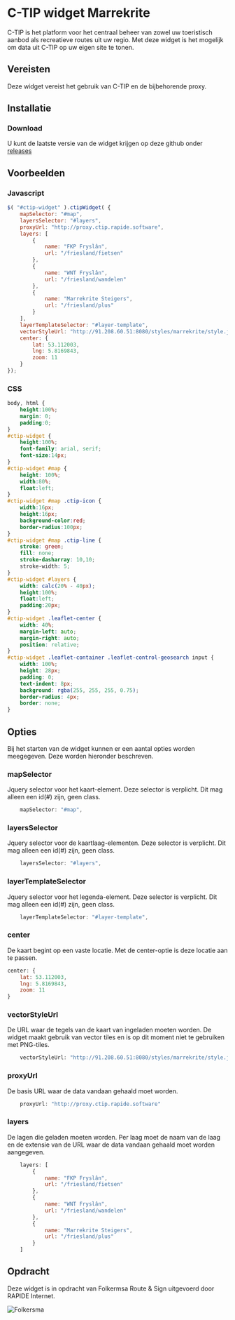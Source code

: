 # C-TIP widget Marrekrite

C-TIP is het platform voor het centraal beheer van zowel uw toeristisch aanbod als recreatieve routes uit uw regio. Met deze widget is het mogelijk om data uit C-TIP op uw eigen site te tonen. 

## Vereisten

Deze widget vereist het gebruik van C-TIP en de bijbehorende proxy. 

## Installatie

### Download

U kunt de laatste versie van de widget krijgen op deze github onder [releases]

## Voorbeelden

### Javascript

```js
$( "#ctip-widget" ).ctipWidget( {
    mapSelector: "#map",
    layersSelector: "#layers",
    proxyUrl: "http://proxy.ctip.rapide.software",
    layers: [
        {
            name: "FKP Fryslân",
            url: "/friesland/fietsen"
        }, 
        {
            name: "WNT Fryslân",
            url: "/friesland/wandelen"
        }, 
        {
            name: "Marrekrite Steigers",
            url: "/friesland/plus"
        }
    ],
    layerTemplateSelector: "#layer-template", 
    vectorStyleUrl: "http://91.208.60.51:8080/styles/marrekrite/style.json",
    center: {
        lat: 53.112003,
        lng: 5.8169843,
        zoom: 11
    }
});

```
### CSS

```css
body, html {
    height:100%;
    margin: 0;
    padding:0;
}
#ctip-widget {
    height:100%;
    font-family: arial, serif;
    font-size:14px;
}
#ctip-widget #map {
    height: 100%;
    width:80%;
    float:left;
}
#ctip-widget #map .ctip-icon {
    width:16px;
    height:16px;
    background-color:red;
    border-radius:100px;
}
#ctip-widget #map .ctip-line {
    stroke: green;
    fill: none;
    stroke-dasharray: 10,10;
    stroke-width: 5;
}
#ctip-widget #layers {
    width: calc(20% - 40px);
    height:100%;
    float:left;
    padding:20px;
}
#ctip-widget .leaflet-center {
    width: 40%;
    margin-left: auto;
    margin-right: auto;
    position: relative;
}
#ctip-widget .leaflet-container .leaflet-control-geosearch input {
    width: 100%;
    height: 28px;
    padding: 0;
    text-indent: 8px;
    background: rgba(255, 255, 255, 0.75);            
    border-radius: 4px;
    border: none;
}
```

## Opties

Bij het starten van de widget kunnen er een aantal opties worden meegegeven. Deze worden hieronder beschreven.

### mapSelector
Jquery selector voor het kaart-element. Deze selector is verplicht. Dit mag  alleen een id(#) zijn, geen class.

```js
    mapSelector: "#map",
```

### layersSelector
Jquery selector voor de kaartlaag-elementen. Deze selector is verplicht. Dit mag  alleen een id(#) zijn, geen class.

```js
    layersSelector: "#layers",
```

### layerTemplateSelector
Jquery selector voor het legenda-element. Deze selector is verplicht. Dit mag  alleen een id(#) zijn, geen class.

```js
    layerTemplateSelector: "#layer-template", 
```

### center
De kaart begint op een vaste locatie. Met de center-optie is deze locatie aan te passen. 

```js
center: {
    lat: 53.112003,
    lng: 5.8169843,
    zoom: 11
}
```

### vectorStyleUrl
De URL waar de tegels van de kaart van ingeladen moeten worden. De widget maakt gebruik van vector tiles en is op dit moment niet te gebruiken met PNG-tiles. 

```js
    vectorStyleUrl: "http://91.208.60.51:8080/styles/marrekrite/style.json",
```

### proxyUrl
De basis URL waar de data vandaan gehaald moet worden. 

```js
    proxyUrl: "http://proxy.ctip.rapide.software"
```

### layers
De lagen die geladen moeten worden. Per laag moet de naam van de laag en de extensie van de URL waar de data vandaan gehaald moet worden aangegeven.  

```js
    layers: [
        {
            name: "FKP Fryslân",
            url: "/friesland/fietsen"
        }, 
        {
            name: "WNT Fryslân",
            url: "/friesland/wandelen"
        }, 
        {
            name: "Marrekrite Steigers",
            url: "/friesland/plus"
        }
    ]
```



## Opdracht
Deze widget is in opdracht van Folkermsa Route & Sign uitgevoerd door RAPIDE Internet.

![Folkersma][folkersma]

[repo]: https://github.com/rapideinternet/ctip.widget.friesland
[ctip]: https://c-tip.com
[releases]: https://github.com/rapideinternet/ctip.widget.friesland/releases
[folkersma]: http://folkersma.nl/assets/img/folkersma-logo.svg
[ctip]: https://c-tip.com/assets/img/landing/ctip-logo-big-registred.svg

